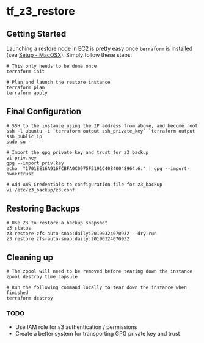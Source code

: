 # tf_z3_restore

## Getting Started
Launching a restore node in EC2 is pretty easy once `terraform` is installed (see [Setup - MacOSX](Setup_MacOSX.md)).  Simply follow these steps:
```
# This only needs to be done once
terraform init

# Plan and launch the restore instance
terraform plan
terraform apply
```

## Final Configuration
```
# SSH to the instance using the IP address from above, and become root
ssh -l ubuntu -i `terraform output ssh_private_key` `terraform output ssh_public_ip`
sudo su -

# Import the gpg private key and trust for z3_backup
vi priv.key
gpg --import priv.key
echo  "1701EE16A916FCBFA0C0975F3191C40840048964:6:" | gpg --import-ownertrust

# Add AWS Credentials to configuration file for z3_backup
vi /etc/z3_backup/z3.conf
```

## Restoring Backups
```
# Use Z3 to restore a backup snapshot
z3 status
z3 restore zfs-auto-snap:daily:20190324070932 --dry-run
z3 restore zfs-auto-snap:daily:20190324070932
```

## Cleaning up
```
# The zpool will need to be removed before tearing down the instance
zpool destroy time_capsule

# Run the following command locally to tear down the instance when finished
terraform destroy
```

### TODO
* Use IAM role for s3 authentication / permissions
* Create a better system for transporting GPG private key and trust

